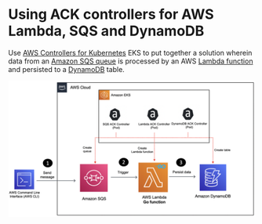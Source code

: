 # Using ACK controllers for AWS Lambda, SQS and DynamoDB

Use [AWS Controllers for Kubernetes](https://aws-controllers-k8s.github.io/community/docs/community/overview/) EKS to put together a solution wherein data from an [Amazon SQS queue](https://docs.aws.amazon.com/AWSSimpleQueueService/latest/SQSDeveloperGuide/sqs-queue-types.html) is processed by an AWS [Lambda function](https://docs.aws.amazon.com/lambda/latest/dg/welcome.html) and persisted to a [DynamoDB](https://docs.aws.amazon.com/dynamodb/index.html) table.

![](images/diagram.png)